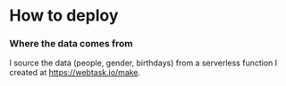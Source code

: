 # How to deploy

### Where the data comes from

I source the data (people, gender, birthdays) from a serverless function I created at https://webtask.io/make.
